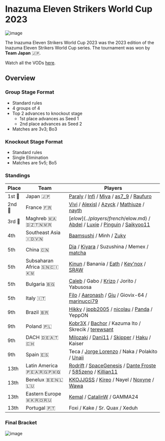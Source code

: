 # Inazuma Eleven Strikers World Cup 2023

![image](https://github.com/inabikarilibrary/inalib/assets/110833255/3cfdb57d-8d54-4c88-aa35-7879c96c75be)

The Inazuma Eleven Strikers World Cup 2023 was the 2023 edition of the Inazuma Eleven Strikers World Cup series.
The tournament was won by **Team Japan** :jp:. 

Watch all the VODs [here](https://www.youtube.com/@Phase5fr). 

## Overview

### Group Stage Format
- Standard rules
- 4 groups of 4
- Top 2 advances to knockout stage
  -  1st place advances as Seed 1
  -  2nd place advances as Seed 2
- Matches are 3v3; Bo3

### Knockout Stage Format
- Standard rules
- Single Elimination
- Matches are 5v5; Bo5

### Standings


| Place | Team | Players |
| - | - | - |
|1st :1st_place_medal: | Japan :jp: | [Paraly](../players/japanese/paraly.md) / [Infi](../players/japanese/infi.md) / [Miya](../players/japanese/miya.md) / [as7_9](../players/japanese/as7_9.md) / [Raufuro](../players/japanese/raufuro.md) |
|2nd :2nd_place_medal: | France :fr: | [Vivi](../players/french/vivi.md) / [Alexisl](../players/french/alexisl.md) / [Azyck](../players/french/azyck.md) / [Mathiuze](../players/french/mathiuze.md) / [nayth](../players/french/nayth.md) |
|3rd :3rd_place_medal: | Maghreb :morocco::algeria::tunisia::mauritania: | [$elow](../players/french/$elow.md) / [Abdel](../players/french/abdel.md) / [Luxie](../players/belgian/luxie.md) / [Pinguin](../players/french/pinguin.md) / [Saikyoo11](../players/french/saikyoo11.md) |
| 4th | Southeast Asia :indonesia::vietnam: | [Baamsushi](../players/indonesian/baamsushi.md) / Minh / [Zuky](../players/german/zuky.md) |
| 5th | China :cn: | [Dia](../players/chinese/dia.md) / [Kiyara](../players/chinese/kiyara.md) / Suzushina / Memex / [matcha](../players/chinese/matcha.md) |
| 5th | Subsaharan Africa :senegal::cote_divoire::comoros: | [Kinun](../players/senegalese/kinun.md) / Banania / [Eath](../players/senegalese/eath.md) / [Kev'nox](../players/french/kevnox.md) / [SRAW](../players/french/sraw.md) |
| 5th | Bulgaria :bulgaria: | [Caleb](../players/bulgarian/caleb.md) / Gabo / [Krizo](../players/bulgarian/krizo.md) / Jorito / Yabusosa |
| 5th | Italy :it: | [Filo](../players/italian/filo.md) / [Aaronash](../players/italian/aaronash.md) / [Giu](../players/italian/giu.md) / Giovix-64 / [marinucci79](../players/italian/marinucci79.md) |
| 9th | Brazil :brazil: | [Hikky](../players/brazilian/hikky.md) / [jppb2005](../../players/brazilian/jppb2005.md) / [nicolau](../players/brazilian/nicolau.md) / [Panda](../players/brazilian/panda.md) / YeppON |
| 9th | Poland :poland: | [Kobr3X](../players/polish/kobr3x.md) / [Bachor](../players/polish/bachor.md) / Kazuma Ito / Skrecik / [terewsant](../players/polish/terewsant.md) |
| 9th | DACH :de::austria::switzerland: | [Milozaki](../players/german/milozaki.md) / [Dani11](../players/colombian/dani11.md) / [Skipper](../players/austrian/skipper.md) / [Haku](../players/german/haku.md) / Kaiser |
| 9th | Spain :es: | Teca / [Jorge Lorenzo](../players/spanish/jorge.md) / Naka / Polakito / [Unaii](../players/spanish/unaii.md) |
| 13th | Latin America :peru::argentina::guadeloupe::martinique:| [Rodrift](../players/peruvian/rodrift.md) / [SpaceGenesis](../players/french/spacegenesis.md) / [Dante Froste](../players/argentinian/dantefroste.md) / [585zeno](../players/french/585zeno.md) / [Killian11](../players/french/killian11.md) |
| 13th | Benelux :belgium::netherlands::luxembourg:| [KKOJJGSS](../players/dutch/kkojjgss.md) / [Kireo](../players/french/kireo.md) / Nayel / [Noxyne](../players/french/noxyne.md) / [Wawa](../players/luxembourger/wawa.md) |
| 13th | Eastern Europe :macedonia::romania::ru: | [Kemal](../players/french/kemal.md) / [CatalinW](../players/romanian/catalinw.md) / GAMMA24 |
| 13th | Portugal :portugal: | Foxi / Kake / Sr. Quax / Xeduh |

### Final Bracket

![image](https://github.com/inabikarilibrary/inalib/assets/110833255/ed9e88f5-dcbc-4d01-a041-eb963efb6c9a)
